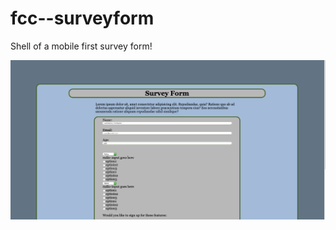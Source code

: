# fcc--surveyform




Shell of a mobile first survey form! 

<img src="img/Screen Shot 2019-11-20 at 6.35.25 PM.png">